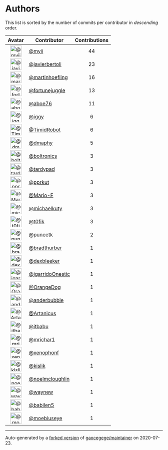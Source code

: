 # Authors

This list is sorted by the number of commits per contributor in _descending_ order.

Avatar|Contributor|Contributions
:-:|---|:-:
<img class='float-left rounded-1' src='https://avatars2.githubusercontent.com/u/10231489?v=4' width='36' height='36' alt='@myii'>|[@myii](https://github.com/myii)|44
<img class='float-left rounded-1' src='https://avatars2.githubusercontent.com/u/242396?v=4' width='36' height='36' alt='@javierbertoli'>|[@javierbertoli](https://github.com/javierbertoli)|23
<img class='float-left rounded-1' src='https://avatars0.githubusercontent.com/u/1011603?v=4' width='36' height='36' alt='@martinhoefling'>|[@martinhoefling](https://github.com/martinhoefling)|16
<img class='float-left rounded-1' src='https://avatars0.githubusercontent.com/u/8399114?v=4' width='36' height='36' alt='@fortunejuggle'>|[@fortunejuggle](https://github.com/fortunejuggle)|13
<img class='float-left rounded-1' src='https://avatars0.githubusercontent.com/u/1800660?v=4' width='36' height='36' alt='@aboe76'>|[@aboe76](https://github.com/aboe76)|11
<img class='float-left rounded-1' src='https://avatars1.githubusercontent.com/u/20441?v=4' width='36' height='36' alt='@iggy'>|[@iggy](https://github.com/iggy)|6
<img class='float-left rounded-1' src='https://avatars3.githubusercontent.com/u/691322?v=4' width='36' height='36' alt='@TimidRobot'>|[@TimidRobot](https://github.com/TimidRobot)|6
<img class='float-left rounded-1' src='https://avatars1.githubusercontent.com/u/195714?v=4' width='36' height='36' alt='@dmaphy'>|[@dmaphy](https://github.com/dmaphy)|5
<img class='float-left rounded-1' src='https://avatars0.githubusercontent.com/u/250531?v=4' width='36' height='36' alt='@boltronics'>|[@boltronics](https://github.com/boltronics)|3
<img class='float-left rounded-1' src='https://avatars3.githubusercontent.com/u/6368493?v=4' width='36' height='36' alt='@tardypad'>|[@tardypad](https://github.com/tardypad)|3
<img class='float-left rounded-1' src='https://avatars2.githubusercontent.com/u/56635?v=4' width='36' height='36' alt='@pprkut'>|[@pprkut](https://github.com/pprkut)|3
<img class='float-left rounded-1' src='https://avatars3.githubusercontent.com/u/16899663?v=4' width='36' height='36' alt='@Mario-F'>|[@Mario-F](https://github.com/Mario-F)|3
<img class='float-left rounded-1' src='https://avatars1.githubusercontent.com/u/3372169?v=4' width='36' height='36' alt='@michaelkuty'>|[@michaelkuty](https://github.com/michaelkuty)|3
<img class='float-left rounded-1' src='https://avatars0.githubusercontent.com/u/2995329?v=4' width='36' height='36' alt='@t0fik'>|[@t0fik](https://github.com/t0fik)|3
<img class='float-left rounded-1' src='https://avatars1.githubusercontent.com/u/528061?v=4' width='36' height='36' alt='@puneetk'>|[@puneetk](https://github.com/puneetk)|2
<img class='float-left rounded-1' src='https://avatars2.githubusercontent.com/u/3045456?v=4' width='36' height='36' alt='@bradthurber'>|[@bradthurber](https://github.com/bradthurber)|1
<img class='float-left rounded-1' src='https://avatars1.githubusercontent.com/u/12513495?v=4' width='36' height='36' alt='@dexbleeker'>|[@dexbleeker](https://github.com/dexbleeker)|1
<img class='float-left rounded-1' src='https://avatars1.githubusercontent.com/u/38553298?v=4' width='36' height='36' alt='@igarridoOnestic'>|[@igarridoOnestic](https://github.com/igarridoOnestic)|1
<img class='float-left rounded-1' src='https://avatars2.githubusercontent.com/u/675056?v=4' width='36' height='36' alt='@OrangeDog'>|[@OrangeDog](https://github.com/OrangeDog)|1
<img class='float-left rounded-1' src='https://avatars2.githubusercontent.com/u/350294?v=4' width='36' height='36' alt='@anderbubble'>|[@anderbubble](https://github.com/anderbubble)|1
<img class='float-left rounded-1' src='https://avatars2.githubusercontent.com/u/1683369?v=4' width='36' height='36' alt='@Artanicus'>|[@Artanicus](https://github.com/Artanicus)|1
<img class='float-left rounded-1' src='https://avatars1.githubusercontent.com/u/650691?v=4' width='36' height='36' alt='@itbabu'>|[@itbabu](https://github.com/itbabu)|1
<img class='float-left rounded-1' src='https://avatars0.githubusercontent.com/u/478653?v=4' width='36' height='36' alt='@mrichar1'>|[@mrichar1](https://github.com/mrichar1)|1
<img class='float-left rounded-1' src='https://avatars0.githubusercontent.com/u/7139195?v=4' width='36' height='36' alt='@xenophonf'>|[@xenophonf](https://github.com/xenophonf)|1
<img class='float-left rounded-1' src='https://avatars2.githubusercontent.com/u/11527999?v=4' width='36' height='36' alt='@kislik'>|[@kislik](https://github.com/kislik)|1
<img class='float-left rounded-1' src='https://avatars1.githubusercontent.com/u/13322818?v=4' width='36' height='36' alt='@noelmcloughlin'>|[@noelmcloughlin](https://github.com/noelmcloughlin)|1
<img class='float-left rounded-1' src='https://avatars3.githubusercontent.com/u/189750?v=4' width='36' height='36' alt='@waynew'>|[@waynew](https://github.com/waynew)|1
<img class='float-left rounded-1' src='https://avatars1.githubusercontent.com/u/117961?v=4' width='36' height='36' alt='@babilen5'>|[@babilen5](https://github.com/babilen5)|1
<img class='float-left rounded-1' src='https://avatars3.githubusercontent.com/u/746812?v=4' width='36' height='36' alt='@moebiuseye'>|[@moebiuseye](https://github.com/moebiuseye)|1

---

Auto-generated by a [forked version](https://github.com/myii/maintainer) of [gaocegege/maintainer](https://github.com/gaocegege/maintainer) on 2020-07-23.

